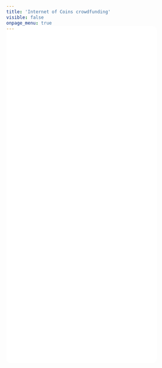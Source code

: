 ```yaml
---
title: 'Internet of Coins crowdfunding'
visible: false
onpage_menu: true
---
```


<iframe src="/form/form.php?lang=ru&refresh=1" frameborder="0" style="width: 80%; height: 900px; border: 0px solid #CCC; border-radius: 12px; margin-top: -2em;">You need a frames capable browser to access this form.</iframe>
<br><br>
